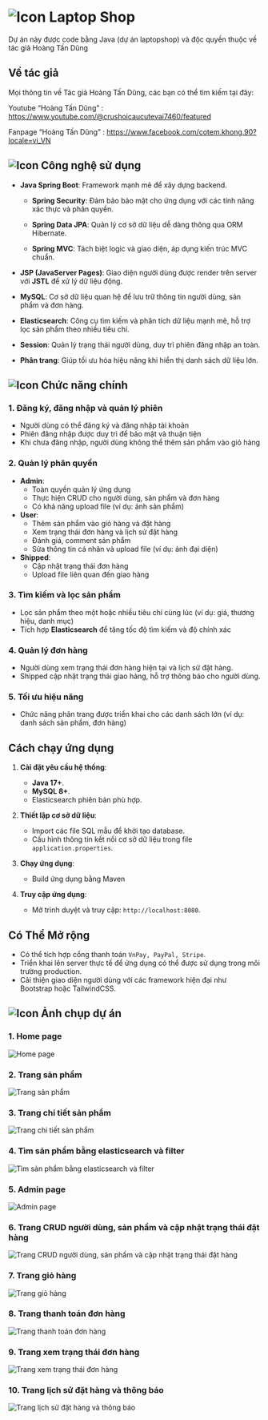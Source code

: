 # ![Icon](https://img.icons8.com/?size=35&id=104233&format=png&color=000000) Laptop Shop
Dự án này được code bằng Java (dự án laptopshop) và độc quyền thuộc về tác giả Hoàng Tấn Dũng

## Về tác giả
Mọi thông tin về Tác giả Hoàng Tấn Dũng, các bạn có thể tìm kiếm tại đây:

Youtube “Hoàng Tấn Dũng” : https://www.youtube.com/@crushoicaucutevai7460/featured

Fanpage “Hoàng Tấn Dũng” : https://www.facebook.com/cotem.khong.90?locale=vi_VN

## ![Icon](https://img.icons8.com/?size=25&id=43259&format=png&color=000000) Công nghệ sử dụng

- **Java Spring Boot**: Framework mạnh mẽ để xây dựng backend.

  - **Spring Security**: Đảm bảo bảo mật cho ứng dụng với các tính năng xác thực và phân quyền.

  - **Spring Data JPA**: Quản lý cơ sở dữ liệu dễ dàng thông qua ORM Hibernate.

  - **Spring MVC**: Tách biệt logic và giao diện, áp dụng kiến trúc MVC chuẩn.

- **JSP (JavaServer Pages)**: Giao diện người dùng được render trên server với **JSTL** để xử lý dữ liệu động.

- **MySQL**: Cơ sở dữ liệu quan hệ để lưu trữ thông tin người dùng, sản phẩm và đơn hàng.

- **Elasticsearch**: Công cụ tìm kiếm và phân tích dữ liệu mạnh mẽ, hỗ trợ lọc sản phẩm theo nhiều tiêu chí.

- **Session**: Quản lý trạng thái người dùng, duy trì phiên đăng nhập an toàn.

- **Phân trang**: Giúp tối ưu hóa hiệu năng khi hiển thị danh sách dữ liệu lớn.

## ![Icon](https://img.icons8.com/?size=30&id=111139&format=png&color=000000) Chức năng chính

### **1. Đăng ký, đăng nhập và quản lý phiên**
- Người dùng có thể đăng ký và đăng nhập tài khoản
- Phiên đăng nhập được duy trì để bảo mật và thuận tiện
- Khi chưa đăng nhập, người dùng không thể thêm sản phẩm vào giỏ hàng

### **2. Quản lý phân quyền**
- **Admin**:
  - Toàn quyền quản lý ứng dụng
  - Thực hiện CRUD cho người dùng, sản phẩm và đơn hàng
  - Có khả năng upload file (ví dụ: ảnh sản phẩm)
- **User**:
  - Thêm sản phẩm vào giỏ hàng và đặt hàng
  - Xem trạng thái đơn hàng và lịch sử đặt hàng
  - Đánh giá, comment sản phẩm
  - Sửa thông tin cá nhân và upload file (ví dụ: ảnh đại diện)
- **Shipped**:
  - Cập nhật trạng thái đơn hàng
  - Upload file liên quan đến giao hàng

### **3. Tìm kiếm và lọc sản phẩm**
- Lọc sản phẩm theo một hoặc nhiều tiêu chí cùng lúc (ví dụ: giá, thương hiệu, danh mục)
- Tích hợp **Elasticsearch** để tăng tốc độ tìm kiếm và độ chính xác

### **4. Quản lý đơn hàng**
- Người dùng xem trạng thái đơn hàng hiện tại và lịch sử đặt hàng.
- Shipped cập nhật trạng thái giao hàng, hỗ trợ thông báo cho người dùng.

### **5. Tối ưu hiệu năng**
- Chức năng phân trang được triển khai cho các danh sách lớn (ví dụ: danh sách sản phẩm, đơn hàng)

## **Cách chạy ứng dụng**

1. **Cài đặt yêu cầu hệ thống**:
   - **Java 17+**.
   - **MySQL 8+**.
   - Elasticsearch phiên bản phù hợp.

2. **Thiết lập cơ sở dữ liệu**:
   - Import các file SQL mẫu để khởi tạo database.
   - Cấu hình thông tin kết nối cơ sở dữ liệu trong file `application.properties`.

3. **Chạy ứng dụng**:
   - Build ứng dụng bằng Maven

4. **Truy cập ứng dụng**:
   - Mở trình duyệt và truy cập: `http://localhost:8080`.

## **Có Thể Mở rộng**
- Có thể tích hợp cổng thanh toán `VnPay, PayPal, Stripe`.
- Triển khai lên server thực tế để ứng dụng có thể được sử dụng trong môi trường production.
- Cải thiện giao diện người dùng với các framework hiện đại như Bootstrap hoặc TailwindCSS.

## ![Icon](https://img.icons8.com/?size=30&id=9YgKo9PXNHu4&format=png&color=000000) Ảnh chụp dự án

### 1. Home page
![Home page](https://scontent.fsgn5-5.fna.fbcdn.net/v/t39.30808-6/468357345_122150395466291068_7389740609774153854_n.jpg?_nc_cat=108&ccb=1-7&_nc_sid=127cfc&_nc_ohc=hdxCm2JfJ4gQ7kNvgEml1r2&_nc_zt=23&_nc_ht=scontent.fsgn5-5.fna&_nc_gid=AfKqFbmhc5mUnjS4Yvf9l5W&oh=00_AYCtpwwxV3jJ_Pbgw5yiGPCZbhzwrUT6NibMjBuVWiO3mw&oe=67486076)

### 2. Trang sản phẩm
![Trang sản phẩm](https://scontent.fsgn5-9.fna.fbcdn.net/v/t39.30808-6/468042969_122150395520291068_3844525518319800104_n.jpg?_nc_cat=105&ccb=1-7&_nc_sid=127cfc&_nc_ohc=nooZlwie2k8Q7kNvgECwnTN&_nc_zt=23&_nc_ht=scontent.fsgn5-9.fna&_nc_gid=AcpqIqh-EOlW8yQIJG-rxmR&oh=00_AYBX7s-hJCku2Tvpdh-67b1828B9HqtAi3WSnV2WWC2mvA&oe=6748602D)

### 3. Trang chi tiết sản phẩm
![Trang chi tiết sản phẩm](https://scontent.fsgn5-10.fna.fbcdn.net/v/t39.30808-6/468088207_122150395496291068_7213254627608566744_n.jpg?_nc_cat=110&ccb=1-7&_nc_sid=127cfc&_nc_ohc=RU-Ywlmu0lwQ7kNvgG4mnqL&_nc_zt=23&_nc_ht=scontent.fsgn5-10.fna&_nc_gid=Ae_lSnTmJ-78nhyaPMpeNyn&oh=00_AYCaT11zNKMlBrRBztzaK2Rrr43QHqT6KbFqFiZATEqBug&oe=67487F1F)

### 4. Tìm sản phẩm bằng elasticsearch và filter
![Tìm sản phẩm bằng elasticsearch và filter](https://scontent.fsgn5-5.fna.fbcdn.net/v/t39.30808-6/468208935_122150395790291068_4090862263106330607_n.jpg?_nc_cat=100&ccb=1-7&_nc_sid=127cfc&_nc_ohc=gLSh2RO5GC4Q7kNvgFrAWsx&_nc_zt=23&_nc_ht=scontent.fsgn5-5.fna&_nc_gid=AXe9MjNKJOf9z-t4Z2CUx-J&oh=00_AYCOSsFy5GBlKSjaypCcT7KF2nDibStPLIEEzODVbtniAA&oe=67485606)

### 5. Admin page
![Admin page](https://scontent.fsgn5-8.fna.fbcdn.net/v/t39.30808-6/468234143_122150395580291068_9046488646030231393_n.jpg?_nc_cat=109&ccb=1-7&_nc_sid=127cfc&_nc_ohc=RS1EmQpX6UMQ7kNvgExWAQF&_nc_zt=23&_nc_ht=scontent.fsgn5-8.fna&_nc_gid=AVfroCUIlKUrlmWdviNSH9P&oh=00_AYDZ36zm6RuNZAJ61MK1HW8-vPBjxkdDTJVgJ1GcAOwJdw&oe=67485C34)

### 6. Trang CRUD người dùng, sản phẩm và cập nhật trạng thái đặt hàng
![Trang CRUD người dùng, sản phẩm và cập nhật trạng thái đặt hàng](https://scontent.fsgn5-9.fna.fbcdn.net/v/t39.30808-6/468089144_122150395646291068_7903849632802435327_n.jpg?_nc_cat=102&ccb=1-7&_nc_sid=127cfc&_nc_ohc=M4HVBPN2xQEQ7kNvgGXUMl_&_nc_zt=23&_nc_ht=scontent.fsgn5-9.fna&_nc_gid=A3dku5r_BLMwwpmx3aCHXrW&oh=00_AYBRJ2AxRB_wpqYULf2N2nTvly617xpgejOgWsGuxyTLPw&oe=67486ECA)

### 7. Trang giỏ hàng
![Trang giỏ hàng](https://scontent.fsgn5-14.fna.fbcdn.net/v/t39.30808-6/468088169_122150395700291068_5132530246234596603_n.jpg?_nc_cat=106&ccb=1-7&_nc_sid=127cfc&_nc_ohc=ka3p7X0Cgl0Q7kNvgGcpwrQ&_nc_zt=23&_nc_ht=scontent.fsgn5-14.fna&_nc_gid=A0dVfUHKI01YRhgUVrTgaBu&oh=00_AYD8jm9ZfWwdxbifoEBZD-m1TSKC2zNgI8t14z2mFzRv4Q&oe=67486E7F)

### 8. Trang thanh toán đơn hàng
![Trang thanh toán đơn hàng](https://scontent.fsgn5-14.fna.fbcdn.net/v/t39.30808-6/468206587_122150395616291068_8985177916908040915_n.jpg?_nc_cat=106&ccb=1-7&_nc_sid=127cfc&_nc_ohc=evEHW4MgxlwQ7kNvgEomIkS&_nc_zt=23&_nc_ht=scontent.fsgn5-14.fna&_nc_gid=AF3N2P7dRcITJTJos5iYImJ&oh=00_AYBQNg_1AYzpqn8ausnm8_5xopetd9KjD5VW0HIsxOsQ5g&oe=67487097)

### 9. Trang xem trạng thái đơn hàng
![Trang xem trạng thái đơn hàng](https://scontent.fsgn5-9.fna.fbcdn.net/v/t39.30808-6/468209050_122150395838291068_6232282994774543635_n.jpg?_nc_cat=105&ccb=1-7&_nc_sid=127cfc&_nc_ohc=QxBoYXOCkTQQ7kNvgGhLpoR&_nc_zt=23&_nc_ht=scontent.fsgn5-9.fna&_nc_gid=Aeaxzxa-bTpzGDZ0PEnRTE_&oh=00_AYC_OnVDk3ocbLRw4Ckgj0fCr8v0bRF826CRq_W9oUmycg&oe=674854BD)

### 10. Trang lịch sử đặt hàng và thông báo
![Trang lịch sử đặt hàng và thông báo](https://scontent.fsgn5-5.fna.fbcdn.net/v/t39.30808-6/468348612_122150395748291068_7764951022912230753_n.jpg?_nc_cat=100&ccb=1-7&_nc_sid=127cfc&_nc_ohc=mnVj4Hg_SCcQ7kNvgHpriqm&_nc_zt=23&_nc_ht=scontent.fsgn5-5.fna&_nc_gid=AetCniP0swNm4pAkcDCg25-&oh=00_AYAcNxuL9KHSZIApExpS7NfKcld6d1ilx5Nd1DOTTb-1Gw&oe=674868E1)